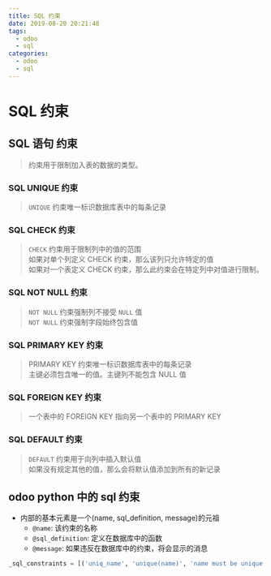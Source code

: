 ```yaml
---
title: SQL 约束
date: 2019-08-20 20:21:48
tags:
  - odoo
  - sql
categories:
  - odoo
  - sql
---
```


# SQL 约束

## SQL 语句 约束

> 约束用于限制加入表的数据的类型。
### SQL UNIQUE 约束

> `UNIQUE` 约束唯一标识数据库表中的每条记录


### SQL CHECK 约束

> `CHECK` 约束用于限制列中的值的范围  
> 如果对单个列定义 CHECK 约束，那么该列只允许特定的值  
> 如果对一个表定义 CHECK 约束，那么此约束会在特定列中对值进行限制。

### SQL NOT NULL 约束

> `NOT NULL` 约束强制列不接受 `NULL` 值  
> `NOT NULL` 约束强制字段始终包含值


### SQL PRIMARY KEY 约束

> PRIMARY KEY 约束唯一标识数据库表中的每条记录  
> 主键必须包含唯一的值。主键列不能包含 NULL 值  

### SQL FOREIGN KEY 约束
> 一个表中的 FOREIGN KEY 指向另一个表中的 PRIMARY KEY  

### SQL DEFAULT 约束
> `DEFAULT` 约束用于向列中插入默认值  
> 如果没有规定其他的值，那么会将默认值添加到所有的新记录

## odoo python 中的 sql 约束

- 内部的基本元素是一个(name, sql_definition, message)的元祖
  - `@name`: 该约束的名称
  - `@sql_definition`: 定义在数据库中的函数
  - `@message`: 如果违反在数据库中的约束，将会显示的消息

```python
_sql_constraints = [('uniq_name', 'unique(name)', 'name must be unique !')]
```

